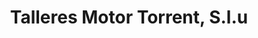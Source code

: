 ---
title: "Talleres Motor Torrent, S.l.u"
url: /torrent/talleres-motor-torrent-s-l-u-carrer-de-la-constitucio/
shop: reparación de automóviles
---